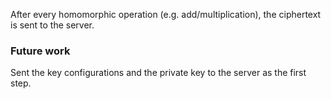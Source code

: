After every homomorphic operation (e.g. add/multiplication), the ciphertext is sent to the server.

### Future work
Sent the key configurations and the private key to the server as the first step.
